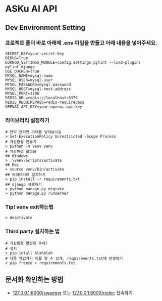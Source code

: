 # ASKu AI API

## Dev Environment Setting

### 프로젝트 폴더 바로 아래에 .env 파일을 만들고 아래 내용을 넣어주세요.
```
SECRET_KEY=your-secret-key
DEBUG=True
DJANGO_SETTINGS_MODULE=config.settings pylint --load-plugins pylint_django
USE_DOCKER=True
MYSQL_NAME=mysql-name
MYSQL_USER=mysql-user
MYSQL_PASSWORD=mysql-password
MYSQL_HOST=mysql-host-address
MYSQL_PORT=3306
REDIS_URL=redis://localhost:6379
REDIS_REQUIREPASS=redis-requirepass
OPENAI_API_KEY=your-openai-api-key
```

### 라이브러리 설정하기
```shell
# 만약 안되면 아래를 넣어보시길
> Set-ExecutionPolicy Unrestricted -Scope Process
# 가상환경 만들기
> python -m venv venv
# 가상환경 활성화
## Windows
> .\venv\Scripts\activate
## Mac
> source venv/bin/activate
## 라이브러리 설치하기
> pip install -r requirements.txt
## django 실행하기
> python manage.py migrate
> python manage.py runserver
```

### Tip! venv exit하는법
```shell
> deactivate
```

### Third party 설치하는 법

```shell
# 가상환경 활성화 후에!
# 설치
> pip intall blahblah
# 다른 작업자가 이를 알 수 있게, requirements.txt에 반영하기
> pip freeze > requirements.txt
```

## 문서화 확인하는 방법
- [127.0.0.1:8000/swagger](127.0.0.1:8000/swagger) 또는 [127.0.0.1:8000/redoc](127.0.0.1:8000/redoc) 접속하기 